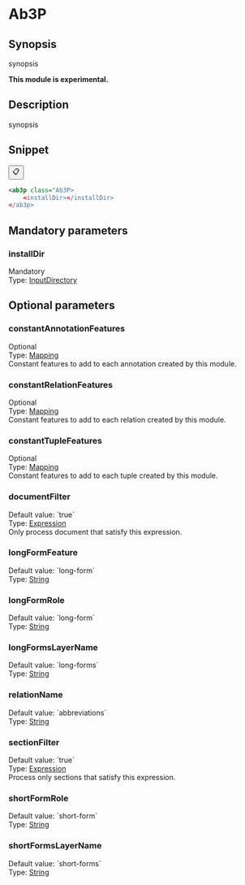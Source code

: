 <h1 class="module">Ab3P</h1>

## Synopsis

synopsis

**This module is experimental.**

## Description

synopsis

## Snippet



<button class="copy-code-button" title="Copy to clipboard" onclick="copy_code(this)">📋</button>
```xml
<ab3p class="Ab3P>
    <installDir></installDir>
</ab3p>
```

## Mandatory parameters

<h3 id="installDir" class="param">installDir</h3>

<div class="param-level param-level-mandatory">Mandatory
</div>
<div class="param-type">Type: <a href="../converter/fr.inra.maiage.bibliome.util.files.InputDirectory" class="converter">InputDirectory</a>
</div>


## Optional parameters

<h3 id="constantAnnotationFeatures" class="param">constantAnnotationFeatures</h3>

<div class="param-level param-level-optional">Optional
</div>
<div class="param-type">Type: <a href="../converter/fr.inra.maiage.bibliome.alvisnlp.core.module.types.Mapping" class="converter">Mapping</a>
</div>
Constant features to add to each annotation created by this module.

<h3 id="constantRelationFeatures" class="param">constantRelationFeatures</h3>

<div class="param-level param-level-optional">Optional
</div>
<div class="param-type">Type: <a href="../converter/fr.inra.maiage.bibliome.alvisnlp.core.module.types.Mapping" class="converter">Mapping</a>
</div>
Constant features to add to each relation created by this module.

<h3 id="constantTupleFeatures" class="param">constantTupleFeatures</h3>

<div class="param-level param-level-optional">Optional
</div>
<div class="param-type">Type: <a href="../converter/fr.inra.maiage.bibliome.alvisnlp.core.module.types.Mapping" class="converter">Mapping</a>
</div>
Constant features to add to each tuple created by this module.

<h3 id="documentFilter" class="param">documentFilter</h3>

<div class="param-level param-level-default-value">Default value: `true`
</div>
<div class="param-type">Type: <a href="../converter/fr.inra.maiage.bibliome.alvisnlp.core.corpus.expressions.Expression" class="converter">Expression</a>
</div>
Only process document that satisfy this expression.

<h3 id="longFormFeature" class="param">longFormFeature</h3>

<div class="param-level param-level-default-value">Default value: `long-form`
</div>
<div class="param-type">Type: <a href="../converter/java.lang.String" class="converter">String</a>
</div>


<h3 id="longFormRole" class="param">longFormRole</h3>

<div class="param-level param-level-default-value">Default value: `long-form`
</div>
<div class="param-type">Type: <a href="../converter/java.lang.String" class="converter">String</a>
</div>


<h3 id="longFormsLayerName" class="param">longFormsLayerName</h3>

<div class="param-level param-level-default-value">Default value: `long-forms`
</div>
<div class="param-type">Type: <a href="../converter/java.lang.String" class="converter">String</a>
</div>


<h3 id="relationName" class="param">relationName</h3>

<div class="param-level param-level-default-value">Default value: `abbreviations`
</div>
<div class="param-type">Type: <a href="../converter/java.lang.String" class="converter">String</a>
</div>


<h3 id="sectionFilter" class="param">sectionFilter</h3>

<div class="param-level param-level-default-value">Default value: `true`
</div>
<div class="param-type">Type: <a href="../converter/fr.inra.maiage.bibliome.alvisnlp.core.corpus.expressions.Expression" class="converter">Expression</a>
</div>
Process only sections that satisfy this expression.

<h3 id="shortFormRole" class="param">shortFormRole</h3>

<div class="param-level param-level-default-value">Default value: `short-form`
</div>
<div class="param-type">Type: <a href="../converter/java.lang.String" class="converter">String</a>
</div>


<h3 id="shortFormsLayerName" class="param">shortFormsLayerName</h3>

<div class="param-level param-level-default-value">Default value: `short-forms`
</div>
<div class="param-type">Type: <a href="../converter/java.lang.String" class="converter">String</a>
</div>


